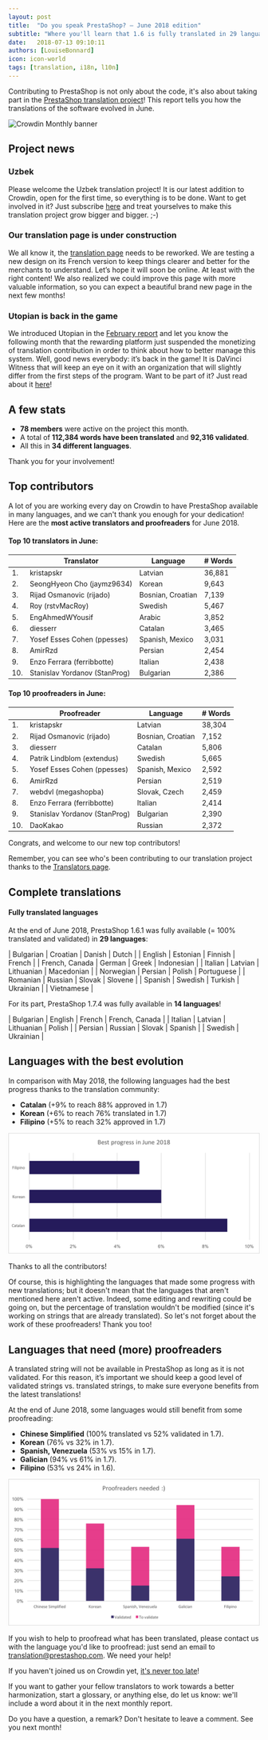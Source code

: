 ```yaml
---
layout: post
title:  "Do you speak PrestaShop? – June 2018 edition"
subtitle: "Where you'll learn that 1.6 is fully translated in 29 languages"
date:   2018-07-13 09:10:11
authors: [LouiseBonnard]
icon: icon-world
tags: [translation, i18n, l10n]
---
```


Contributing to PrestaShop is not only about the code, it's also about taking part in the [PrestaShop translation project](https://crowdin.com/project/prestashop-official)! This report tells you how the translations of the software evolved in June.

![Crowdin Monthly banner](/assets/images/2017/04/DYSpeakPS.jpg)

## Project news


### Uzbek

Please welcome the Uzbek translation project! It is our latest addition to Crowdin, open for the first time, so everything is to be done. Want to get involved in it? Just subscribe [here]( https://crowdin.com/project/prestashop-official/uz#) and treat yourselves to make this translation project grow bigger and bigger. ;-)


### Our translation page is under construction

We all know it, the [translation page]( https://www.prestashop.com/en/translations) needs to be reworked. We are testing a new design on its French version to keep things clearer and better for the merchants to understand. Let’s hope it will soon be online. At least with the right content! We also realized we could improve this page with more valuable information, so you can expect a beautiful brand new page in the next few months!


### Utopian is back in the game

We introduced Utopian in the [February report]( http://build.prestashop.com/news/do-you-speak-prestashop-february-2018) and let you know the following month that the rewarding platform just suspended the monetizing of translation contribution in order to think about how to better manage this system. Well, good news everybody: it’s back in the game! It is DaVinci Witness that will keep an eye on it with an organization that will slightly differ from the first steps of the program. Want to be part of it? Just read about it [here](https://steemit.com/witness-update/@davinci.witness/davinci-witness-update-6-utopian-io-translation-rewards-are-coming-back)!


## A few stats
 
* **78 members** were active on the project this month.
* A total of **112,384 words have been translated** and **92,316 validated**.
* All this in **34 different languages**.
 
Thank you for your involvement!
 
 
## Top contributors
 
A lot of you are working every day on Crowdin to have PrestaShop available in many languages, and we can't thank you enough for your dedication! Here are the **most active translators and proofreaders** for June 2018.
 
#### Top 10 translators in June:
 
| |Translator | Language | # Words
|-|---------- | -------- | ----------------
 1. | kristapskr | Latvian | 36,881
 2. | SeongHyeon Cho (jaymz9634) | Korean | 9,643
 3. | Rijad Osmanovic (rijado) | Bosnian, Croatian | 7,139
 4. | Roy (rstvMacRoy) | Swedish | 5,467
 5. | EngAhmedWYousif | Arabic | 3,852
 6. | diesserr | Catalan | 3,465
 7. | Yosef Esses Cohen (ppesses) | Spanish, Mexico | 3,031
 8. | AmirRzd | Persian | 2,454
 9. | Enzo Ferrara (ferribbotte) | Italian | 2,438
10. | Stanislav Yordanov (StanProg) | Bulgarian | 2,386
 
 
#### Top 10 proofreaders in June:
 
| | Proofreader | Language | # Words
|-| ---------- | -------- | ----------------
 1. | kristapskr | Latvian | 38,304
 2. | Rijad Osmanovic (rijado) | Bosnian, Croatian | 7,152
 3. | diesserr | Catalan | 5,806
 4. | Patrik Lindblom (extendus) | Swedish | 5,665
 5. | Yosef Esses Cohen (ppesses) | Spanish, Mexico | 2,592
 6. | AmirRzd | Persian | 2,519
 7. | webdvl (megashopba) | Slovak, Czech | 2,459
 8. | Enzo Ferrara (ferribbotte) | Italian | 2,414
 9. | Stanislav Yordanov (StanProg) | Bulgarian | 2,390
10. | DaoKakao | Russian | 2,372
 
Congrats, and welcome to our new top contributors!
 
Remember, you can see who's been contributing to our translation project thanks to the [Translators page](http://translators.prestashop.com/).


## Complete translations
 
#### Fully translated languages
 
At the end of June 2018, PrestaShop 1.6.1 was fully available (= 100% translated and validated) in **29 languages**:
 
| Bulgarian | Croatian | Danish | Dutch |
| English | Estonian | Finnish | French |
| French, Canada | German | Greek | Indonesian |
| Italian | Latvian | Lithuanian | Macedonian | 
| Norwegian | Persian | Polish | Portuguese |
| Romanian | Russian | Slovak | Slovene |
| Spanish | Swedish | Turkish | Ukrainian |
| Vietnamese |
 
For its part, PrestaShop 1.7.4 was fully available in **14 languages**!
 
| Bulgarian | English | French | French, Canada |
| Italian | Latvian | Lithuanian | Polish |
| Persian | Russian | Slovak | Spanish |
| Swedish | Ukrainian |
 
 
## Languages with the best evolution
 
In comparison with May 2018, the following languages had the best progress thanks to the translation community:
 
* **Catalan** (+9% to reach 88% approved in 1.7)
* **Korean** (+6% to reach 76% translated in 1.7)
* **Filipino** (+5% to reach 32% approved in 1.7)
 
![Best translation progress for June 2018](/assets/images/2018/07/Build-Crowdin-progress-June18.png)
 
Thanks to all the contributors!
 
Of course, this is highlighting the languages that made some progress with new translations; but it doesn't mean that the languages that aren't mentioned here aren't active. Indeed, some editing and rewriting could be going on, but the percentage of translation wouldn't be modified (since it's working on strings that are already translated). So let's not forget about the work of these proofreaders! Thank you too!
 
 
## Languages that need (more) proofreaders
 
A translated string will not be available in PrestaShop as long as it is not validated. For this reason, it’s important we should keep a good level of validated strings vs. translated strings, to make sure everyone benefits from the latest translations!
 
At the end of June 2018, some languages would still benefit from some proofreading:
 
* **Chinese Simplified** (100% translated vs 52% validated in 1.7).
* **Korean** (76% vs 32% in 1.7).
* **Spanish, Venezuela** (53% vs 15% in 1.7).
* **Galician** (94% vs 61% in 1.7).
* **Filipino** (53% vs 24% in 1.6).
 
![Languages that need proofreading](/assets/images/2018/07/Build-Crowdin-proofreading-June18.png)
 
If you wish to help to proofread what has been translated, please contact us with the language you'd like to proofread: just send an email to translation@prestashop.com. We need your help! 
 
If you haven't joined us on Crowdin yet, [it's never too late](https://crowdin.com/project/prestashop-official)!
 
If you want to gather your fellow translators to work towards a better harmonization, start a glossary, or anything else, do let us know: we'll include a word about it in the next monthly report.
 
Do you have a question, a remark? Don't hesitate to leave a comment. See you next month!
